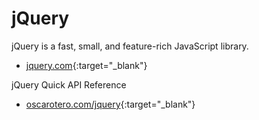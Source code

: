 # jQuery

jQuery is a fast, small, and feature-rich JavaScript library.

- [jquery.com](https://jquery.com/){:target="_blank"}

jQuery Quick API Reference

- [oscarotero.com/jquery](https://oscarotero.com/jquery/){:target="_blank"}

